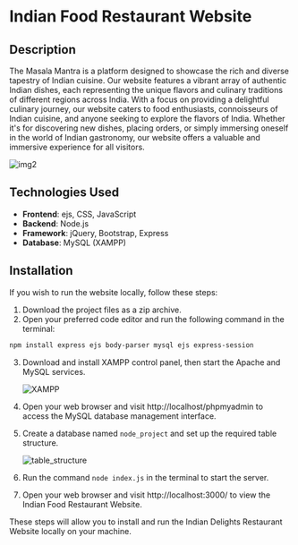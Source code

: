 # Indian Food Restaurant Website

## Description
The Masala Mantra is a platform designed to showcase the rich and diverse tapestry of Indian cuisine. Our website features a vibrant array of authentic Indian dishes, each representing the unique flavors and culinary traditions of different regions across India. With a focus on providing a delightful culinary journey, our website caters to food enthusiasts, connoisseurs of Indian cuisine, and anyone seeking to explore the flavors of India. Whether it's for discovering new dishes, placing orders, or simply immersing oneself in the world of Indian gastronomy, our website offers a valuable and immersive experience for all visitors.

![img2](https://github.com/user-attachments/assets/8362f91a-be2e-4914-bae1-d266675f96ca)

## Technologies Used
- **Frontend**: ejs, CSS, JavaScript
- **Backend**: Node.js
- **Framework**: jQuery, Bootstrap, Express
- **Database**: MySQL (XAMPP)

## Installation
If you wish to run the website locally, follow these steps:

1. Download the project files as a zip archive.
2. Open your preferred code editor and run the following command in the terminal:
```sh
npm install express ejs body-parser mysql ejs express-session
```
3. Download and install XAMPP control panel, then start the Apache and MySQL services.
   
   ![XAMPP](https://imagetolink.com/ib/VQdrGoyRbb.png)
4. Open your web browser and visit http://localhost/phpmyadmin to access the MySQL database management interface.
5. Create a database named `node_project` and set up the required table structure.
   
   ![table_structure](https://imagetolink.com/ib/4EKMcFM2ew.png)
6. Run the command `node index.js` in the terminal to start the server.
7. Open your web browser and visit http://localhost:3000/ to view the Indian Food Restaurant Website.

These steps will allow you to install and run the Indian Delights Restaurant Website locally on your machine.
